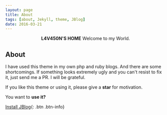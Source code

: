 ```yaml
---
layout: page
title: About
tags: [about, Jekyll, theme, JBlog]
date: 2016-03-21
---
```



<center><b>L4V450N'S HOME</b> Welcome to my World.</center>

## About

I have used this theme in my own php and ruby blogs. And there are some shortcomings. If something looks extremely ugly and you can't resist to fix it, just send me a PR. I will be grateful.


If you like this theme or using it, please give a **star** for motivation.

You want to **use it?**      

[Install JBlog](https://github.com/alperenbozkurt/JBlog){: .btn .btn-info}
